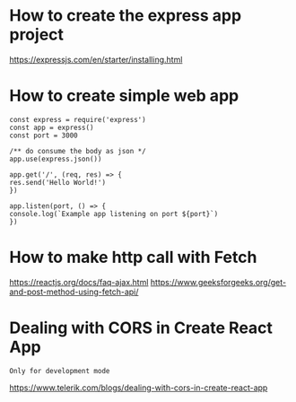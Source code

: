 # How to create the express app project

https://expressjs.com/en/starter/installing.html

# How to create simple web app

```
const express = require('express')
const app = express()
const port = 3000

/** do consume the body as json */
app.use(express.json())

app.get('/', (req, res) => {
res.send('Hello World!')
})

app.listen(port, () => {
console.log(`Example app listening on port ${port}`)
})

```

# How to make http call with Fetch

https://reactjs.org/docs/faq-ajax.html
https://www.geeksforgeeks.org/get-and-post-method-using-fetch-api/

# Dealing with CORS in Create React App

`Only for development mode`

https://www.telerik.com/blogs/dealing-with-cors-in-create-react-app
